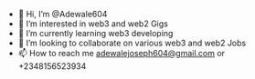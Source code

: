- 👋 Hi, I’m @Adewale604
- 👀 I’m interested in web3 and web2 Gigs
- 🌱 I’m currently learning web3 developing
- 💞️ I’m looking to collaborate on various web3 and web2 Jobs
- 📫 How to reach me adewalejoseph604@gmail.com or +2348156523934

<!---
Adewale604/Adewale604 is a ✨ special ✨ repository because its `README.md` (this file) appears on your GitHub profile.
You can click the Preview link to take a look at your changes.
--->
